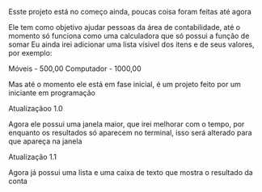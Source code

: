 Esste projeto está no começo ainda, poucas coisa foram feitas até agora 

Ele tem como objetivo ajudar pessoas da área de contabilidade, até o momento só funciona como uma calculadora que só possui a função de somar
Eu ainda irei adicionar uma lista vísivel dos itens e de seus valores, por exemplo:

Móveis - 500,00
Computador - 1000,00

Mas até o momento ele está em fase inicial, é um projeto feito por um iniciante em programação

Atualizaçãoo 1.0

Agora ele possui uma janela maior, que irei melhorar com o tempo, por enquanto os resultados só aparecem no terminal, isso será alterado para que apareça na janela

Atualização 1.1

Agora já possui uma lista e uma caixa de texto que mostra o resultado da conta
